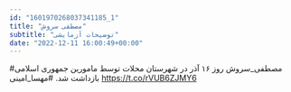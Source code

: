 ```yaml
---
id: "1601970268037341185_1"
title: "مصطفی سروش"
subtitle: "توضیحات آزمایشی"
date: "2022-12-11 16:00:49+00:00"
---
```

#مصطفی_سروش روز ۱۶ آذر در شهرستان محلات توسط مامورین جمهوری اسلامی بازداشت شد.
#مهسا_امینی https://t.co/rVUB6ZJMY6
